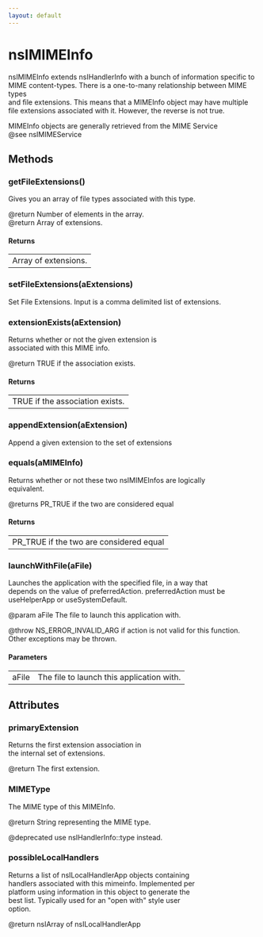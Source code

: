 ```yaml
---
layout: default
---
```


# nsIMIMEInfo #
  
nsIMIMEInfo extends nsIHandlerInfo with a bunch of information specific to  
MIME content-types. There is a one-to-many relationship between MIME types  
and file extensions. This means that a MIMEInfo object may have multiple  
file extensions associated with it.  However, the reverse is not true.  
  
MIMEInfo objects are generally retrieved from the MIME Service  
@see nsIMIMEService  
  

## Methods ##

### getFileExtensions() ###
  
Gives you an array of file types associated with this type.  
  
@return Number of elements in the array.  
@return Array of extensions.  
  

#### Returns ####

<table>

<tr>
<td>Array of extensions.  
</td>
</tr>

</table>

### setFileExtensions(aExtensions) ###
  
Set File Extensions. Input is a comma delimited list of extensions.  
  

### extensionExists(aExtension) ###
  
Returns whether or not the given extension is  
associated with this MIME info.  
  
@return TRUE if the association exists.   
  

#### Returns ####

<table>

<tr>
<td>TRUE if the association exists.   
</td>
</tr>

</table>

### appendExtension(aExtension) ###
  
Append a given extension to the set of extensions  
  

### equals(aMIMEInfo) ###
  
Returns whether or not these two nsIMIMEInfos are logically  
equivalent.  
  
@returns PR_TRUE if the two are considered equal  
  

#### Returns ####

<table>

<tr>
<td>PR_TRUE if the two are considered equal  
</td>
</tr>

</table>

### launchWithFile(aFile) ###
  
Launches the application with the specified file, in a way that  
depends on the value of preferredAction. preferredAction must be  
useHelperApp or useSystemDefault.  
  
@param aFile The file to launch this application with.  
  
@throw NS_ERROR_INVALID_ARG if action is not valid for this function.  
Other exceptions may be thrown.  
  

#### Parameters ####

<table>

<tr>
<td>aFile</td>
<td>The file to launch this application with.  
</td>
</tr>

</table>

## Attributes ##

### primaryExtension ###
  
Returns the first extension association in  
the internal set of extensions.  
  
@return The first extension.  
  

### MIMEType ###
  
The MIME type of this MIMEInfo.  
  
@return String representing the MIME type.  
  
@deprecated  use nsIHandlerInfo::type instead.  
  

### possibleLocalHandlers ###
   
Returns a list of nsILocalHandlerApp objects containing  
handlers associated with this mimeinfo. Implemented per   
platform using information in this object to generate the  
best list. Typically used for an "open with" style user   
option.  
  
@return nsIArray of nsILocalHandlerApp  
  
